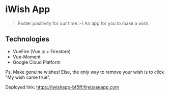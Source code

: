 # iWish App

> Foster positivity for our time :-) An app for you to make a wish.

## Technologies
* VueFire (Vue.js + Firestore)
* Vue-Moment
* Google Cloud Platform

Ps. Make genuine wishes! Else, the only way to remove your wish is to click "My wish came true".

Deployed link: https://iwishapp-bf5ff.firebaseapp.com
